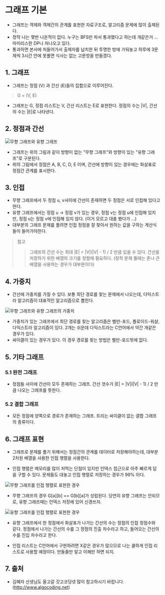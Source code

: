 # 그래프 기본

+ 그래프는 객체와 객체간의 관계를 표현한 자료구조로, 알고리즘 문제에 많이 출제된다.
+ 정작 나는 몇번 나온적이 없다. 누구는 BFS만 파서 통과했다고 하는데 개같은거 ... 마미리스한 DP나 처나오고 있다.
+ 통과하면 본사에 처들어가서 출제자를 납치한 뒤 투명한 방에 가둬놓고 하루에 3문제씩 3시간 안에 못풀면 식사는 없는 고문방을 만들겠다.

## 1. 그래프

+ 그래프는 정점 (V) 과 간선 (E)들의 집합으로 이루어진다.

> G = (V, E)

+ 그래프는 G, 정점 리스트는 V, 간선 리스트는 E로 표현한다. 정점의 수는 |V|, 간선의 수는 |E|로 나타낸다.

## 2. 정점과 간선

![무향 그래프와 유향 그래프](http://www.algocoding.net/_images/graph1.png)

+ 그래프는 위의 그림과 같이 방향이 없는 "무향 그래프"와 방향이 있는 "유향 그래프"로 구분된다.
+ 위의 그림에서 정점은 A, B, C, D, E 이며, 간선에 방향이 있는 경우에는 화살표로 정점간 관계를 표시한다.

## 3. 인접

+ 무향 그래프에서 두 정점 u, v사이에 간선이 존재하면 두 정점은 서로 인접해 있다고 한다.
+ 유향 그래프에서는 정점 u -> 정점 v가 있는 경우, 정점 v는 정점 u에 인접해 있지만, 정점 u는 정점 v에 인접해 있지 않다. (이거 모르고 대충 봤다가 ...)
+ 대부분의 그래프 문제를 풀려면 인접 정점을 잘 찾아서 원하는 값을 구하는 계산식들이 들어가야한다.

> 참고
>> 그래프의 간선 수는 최대 |E| = |V|(|V| - 1) / 2 만큼 있을 수 있다.
>> 간선을 저장하기 위한 배열의 크기를 정할때 필요하다. (정작 문제 풀때는 존나 큰 배열을 사용하는 경우가 대부분이다)

## 4. 가중치

+ 간선에 가중치를 가질 수 있다. 보통 최단 경로를 찾는 문제에서 나오는데, 다익스트라 알고리즘이 대표적인 알고리즘으로 뽑힌다.

![무향 그래프와 유향 그래프의 가중치](http://www.algocoding.net/_images/graph2.png)

+ 가중치가 있는 그래프에서 최단 경로를 찾는 알고리즘은 벨만-포드, 폴로이드-워샬, 다익스트라 알고리즘이 있다. 2개는 쉬운데 다익스트라는 C언어에서 약간 개같은 경우가 있다.
+ 싸이클이 있는 경우가 있다. 이 경우 경로를 찾는 방법은 벨만-포드밖에 없다.

## 5. 기타 그래프

### 5.1 완전 그래프

+ 정점들 사이에 간선이 모두 존재하는 그래프. 간선 갯수가 |E| = |V|(|V| - 1) / 2 만큼 나오는 그래프를 뜻한다.

### 5.2 결합 그래프

+ 모든 정점에 양쪽으로 경로가 존재하는 그래프. 트리는 싸이클이 없는 결합 그래프의 종류이다.

## 6. 그래프 표현

+ 그래프로 문제를 풀기 위해서는 정점간의 관계를 데이터로 저장해야하는데, 대부분 2차원 배열을 사용한 인접 행렬을 사용한다.

+ 인접 행렬은 메모리를 많이 처먹는 단점이 있지만 인덱스 접근으로 아주 빠르게 답을 구할 수 있다. 문제들도 대놓고 인접 행렬로 저장하는 경우가 99% 이다.

![무향 그래프를 인접 행렬로 표현한 경우](http://www.algocoding.net/_images/graph4.png)

+ 무향 그래프의 경우 G[a][b] == G[b][a]가 성립된다. 당연히 유향 그래프는 안되므로, 유향 그래프때는 인덱스 저장에 있어 신경쓰자.

![유향 그래프를 인접 행렬로 표현한 경우](http://www.algocoding.net/_images/graph5.png)

+ 유향 그래프에서 한 정점에서 화살표가 나가는 간선의 수는 정점의 인접 정점수와 같다. 정점에서 나가는 간선의 수를 그 정점의 진출 차수라고 하고, 들어오는 간선의 수를 진입 차수라고 한다.

+ 인접 리스트는 C언어에서 구현하려면 X같은 경우가 많으므로 나는 쿨하게 인접 리스트로 사용할 예정이다. 만들줄만 알고 이해만 하면 되지.

## 7. 출처

+ 김혜자 선생님도 울고갈 갓고코딩넷 많이 참고하시기 바랍니다. (http://www.algocoding.net)
